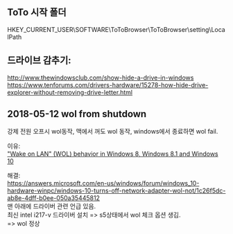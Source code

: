 ## ToTo 시작 폴더
HKEY_CURRENT_USER\SOFTWARE\ToToBrowser\ToToBrowser\setting\LocalPath  

## 드라이브 감추기:
http://www.thewindowsclub.com/show-hide-a-drive-in-windows  
https://www.tenforums.com/drivers-hardware/15278-how-hide-drive-explorer-without-removing-drive-letter.html  

## 2018-05-12 wol from shutdown
강제 전원 오프시 wol동작, 맥에서 꺼도 wol 동작, windows에서 종료하면 wol fail.  

이유:  
["Wake on LAN" (WOL) behavior in Windows 8, Windows 8.1 and Windows 10](https://support.microsoft.com/en-us/help/2776718/wake-on-lan-wol-behavior-in-windows-8-windows-8-1-and-windows-10)  

해결:    
https://answers.microsoft.com/en-us/windows/forum/windows_10-hardware-winpc/windows-10-turns-off-network-adapter-wol-not/1c26f5dc-ab8e-4dff-b0ee-050a35445812  
맨 아래에 드라이버 관련 언급 있음.  
최신 intel i217-v 드라이버 설치 => s5상태에서 wol 체크 옵션 생김.  
=> wol 정상  

<!--stackedit_data:
eyJoaXN0b3J5IjpbLTE4MTkzOTcyNjFdfQ==
-->